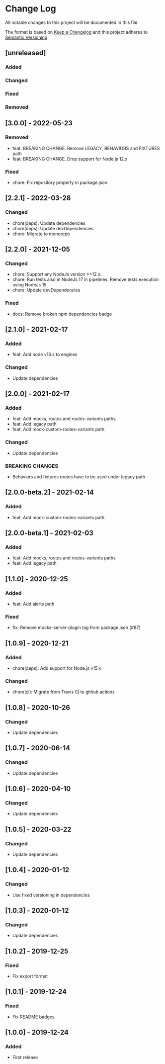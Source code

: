 # Change Log
All notable changes to this project will be documented in this file.

The format is based on [Keep a Changelog](http://keepachangelog.com/)
and this project adheres to [Semantic Versioning](http://semver.org/).

## [unreleased]
### Added
### Changed
### Fixed
### Removed

## [3.0.0] - 2022-05-23

### Removed
- feat: BREAKING CHANGE. Remove LEGACY, BEHAVIORS and FIXTURES path
- feat: BREAKING CHANGE. Drop support for Node.js 12.x

### Fixed
- chore: Fix repository property in package.json

## [2.2.1] - 2022-03-28

### Changed
- chore(deps): Update dependencies
- chore(deps): Update devDependencies
- chore: Migrate to monorepo

## [2.2.0] - 2021-12-05

### Changed
- chore: Support any NodeJs version >=12.x.
- chore: Run tests also in NodeJs 17 in pipelines. Remove tests execution using NodeJs 15
- chore: Update devDependencies

### Fixed
- docs: Remove broken npm dependencies badge

## [2.1.0] - 2021-02-17

### Added
- feat: Add node v16.x to engines

### Changed
- Update dependencies

## [2.0.0] - 2021-02-17

### Added
- feat: Add mocks, routes and routes-variants paths
- feat: Add legacy path
- feat: Add mock-custom-routes-variants path

### Changed
- Update dependencies

### BREAKING CHANGES
- Behaviors and fixtures routes have to be used under legacy path

## [2.0.0-beta.2] - 2021-02-14

### Added
- feat: Add mock-custom-routes-variants path

## [2.0.0-beta.1] - 2021-02-03

### Added
- feat: Add mocks, routes and routes-variants paths
- feat: Add legacy path

## [1.1.0] - 2020-12-25

### Added
- feat: Add alerts path

### Fixed
- fix: Remove mocks-server-plugin tag from package.json (#87)

## [1.0.9] - 2020-12-21

### Added
- chore(deps): Add support for Node.js v15.x

### Changed
- chore(ci): Migrate from Travis CI to github actions

## [1.0.8] - 2020-10-26
### Changed
- Update dependencies

## [1.0.7] - 2020-06-14
### Changed
- Update dependencies

## [1.0.6] - 2020-04-10
### Changed
- Update dependencies

## [1.0.5] - 2020-03-22
### Changed
- Update dependencies

## [1.0.4] - 2020-01-12
### Changed
- Use fixed versioning in dependencies

## [1.0.3] - 2020-01-12
### Changed
- Update dependencies

## [1.0.2] - 2019-12-25
### Fixed
- Fix export format

## [1.0.1] - 2019-12-24
### Fixed
- Fix README badges

## [1.0.0] - 2019-12-24
### Added
- First release
